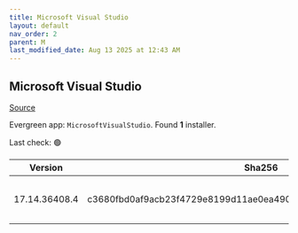 ```yaml
---
title: Microsoft Visual Studio
layout: default
nav_order: 2
parent: M
last_modified_date: Aug 13 2025 at 12:43 AM
---
```


## Microsoft Visual Studio

[Source](https://visualstudio.microsoft.com/)

Evergreen app: `MicrosoftVisualStudio`. Found **1** installer.

Last check: 🟢

| Version       | Sha256                                                           | Size    | URI                                                                                                                                                                                                                                                                                                                                                      |
| ------------- | ---------------------------------------------------------------- | ------- | -------------------------------------------------------------------------------------------------------------------------------------------------------------------------------------------------------------------------------------------------------------------------------------------------------------------------------------------------------- |
| 17.14.36408.4 | c3680fbd0af9acb23f4729e8199d11ae0ea490c317258452e15f28e784640c2c | 4468872 | [https://download.visualstudio.microsoft.com/download/pr/df8b8a1d-60a9-4872-99a4-7b1bcd00b219/c3680fbd0af9acb23f4729e8199d11ae0ea490c317258452e15f28e784640c2c/vs_Setup.exe](https://download.visualstudio.microsoft.com/download/pr/df8b8a1d-60a9-4872-99a4-7b1bcd00b219/c3680fbd0af9acb23f4729e8199d11ae0ea490c317258452e15f28e784640c2c/vs_Setup.exe) |
